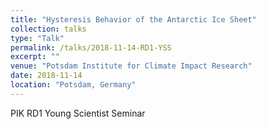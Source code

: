 ```yaml
---
title: "Hysteresis Behavior of the Antarctic Ice Sheet"
collection: talks
type: "Talk"
permalink: /talks/2018-11-14-RD1-YSS
excerpt: ""
venue: "Potsdam Institute for Climate Impact Research"
date: 2018-11-14
location: "Potsdam, Germany"
---
```


PIK RD1 Young Scientist Seminar